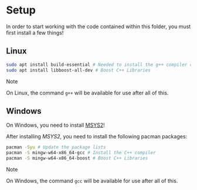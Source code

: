 # Setup

In order to start working with the code contained within this folder, you must first install a few things!

## Linux

```bash
sudo apt install build-essential # Needed to install the g++ compiler command!
sudo apt install libboost-all-dev # Boost C++ Libraries
```

> [!NOTE]
> On Linux, the command `g++` will be available for use after all of this.

## Windows

On Windows, you need to install [MSYS2](https://www.msys2.org/)!

After installing *MSYS2*, you need to install the following pacman packages:

```bash
pacman -Syu # Update the package lists
pacman -S mingw-w64-x86_64-gcc # Install the C++ compiler
pacman -S mingw-w64-x86_64-boost # Boost C++ Libraries
```

> [!NOTE]
> On Windows, the command `gcc` will be available for use after all of this.
